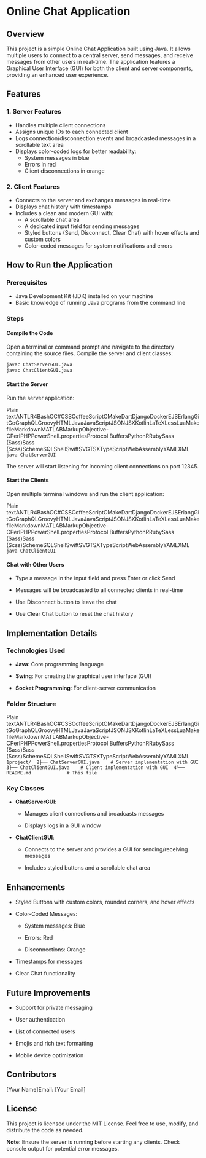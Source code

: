 # Online Chat Application

## Overview
This project is a simple Online Chat Application built using Java. It allows multiple users to connect to a central server, send messages, and receive messages from other users in real-time. The application features a Graphical User Interface (GUI) for both the client and server components, providing an enhanced user experience.

## Features

### 1. Server Features
- Handles multiple client connections
- Assigns unique IDs to each connected client
- Logs connection/disconnection events and broadcasted messages in a scrollable text area
- Displays color-coded logs for better readability:
  - System messages in blue
  - Errors in red
  - Client disconnections in orange

### 2. Client Features
- Connects to the server and exchanges messages in real-time
- Displays chat history with timestamps
- Includes a clean and modern GUI with:
  - A scrollable chat area
  - A dedicated input field for sending messages
  - Styled buttons (Send, Disconnect, Clear Chat) with hover effects and custom colors
  - Color-coded messages for system notifications and errors

## How to Run the Application

### Prerequisites
- Java Development Kit (JDK) installed on your machine
- Basic knowledge of running Java programs from the command line

### Steps

#### Compile the Code
Open a terminal or command prompt and navigate to the directory containing the source files. Compile the server and client classes:

```bash
javac ChatServerGUI.java
javac ChatClientGUI.java

```

#### Start the Server

Run the server application:

Plain textANTLR4BashCC#CSSCoffeeScriptCMakeDartDjangoDockerEJSErlangGitGoGraphQLGroovyHTMLJavaJavaScriptJSONJSXKotlinLaTeXLessLuaMakefileMarkdownMATLABMarkupObjective-CPerlPHPPowerShell.propertiesProtocol BuffersPythonRRubySass (Sass)Sass (Scss)SchemeSQLShellSwiftSVGTSXTypeScriptWebAssemblyYAMLXML`   java ChatServerGUI   `

The server will start listening for incoming client connections on port 12345.

#### Start the Clients

Open multiple terminal windows and run the client application:

Plain textANTLR4BashCC#CSSCoffeeScriptCMakeDartDjangoDockerEJSErlangGitGoGraphQLGroovyHTMLJavaJavaScriptJSONJSXKotlinLaTeXLessLuaMakefileMarkdownMATLABMarkupObjective-CPerlPHPPowerShell.propertiesProtocol BuffersPythonRRubySass (Sass)Sass (Scss)SchemeSQLShellSwiftSVGTSXTypeScriptWebAssemblyYAMLXML`   java ChatClientGUI   `

#### Chat with Other Users

*   Type a message in the input field and press Enter or click Send
    
*   Messages will be broadcasted to all connected clients in real-time
    
*   Use Disconnect button to leave the chat
    
*   Use Clear Chat button to reset the chat history
    

Implementation Details
----------------------

### Technologies Used

*   **Java**: Core programming language
    
*   **Swing**: For creating the graphical user interface (GUI)
    
*   **Socket Programming**: For client-server communication
    

### Folder Structure

Plain textANTLR4BashCC#CSSCoffeeScriptCMakeDartDjangoDockerEJSErlangGitGoGraphQLGroovyHTMLJavaJavaScriptJSONJSXKotlinLaTeXLessLuaMakefileMarkdownMATLABMarkupObjective-CPerlPHPPowerShell.propertiesProtocol BuffersPythonRRubySass (Sass)Sass (Scss)SchemeSQLShellSwiftSVGTSXTypeScriptWebAssemblyYAMLXML`   1project/  2├── ChatServerGUI.java    # Server implementation with GUI  3├── ChatClientGUI.java    # Client implementation with GUI  4└── README.md             # This file   `

### Key Classes

*   **ChatServerGUI**:
    
    *   Manages client connections and broadcasts messages
        
    *   Displays logs in a GUI window
        
*   **ChatClientGUI**:
    
    *   Connects to the server and provides a GUI for sending/receiving messages
        
    *   Includes styled buttons and a scrollable chat area
        

Enhancements
------------

*   Styled Buttons with custom colors, rounded corners, and hover effects
    
*   Color-Coded Messages:
    
    *   System messages: Blue
        
    *   Errors: Red
        
    *   Disconnections: Orange
        
*   Timestamps for messages
    
*   Clear Chat functionality
    

Future Improvements
-------------------

*   Support for private messaging
    
*   User authentication
    
*   List of connected users
    
*   Emojis and rich text formatting
    
*   Mobile device optimization
    

Contributors
------------

\[Your Name\]Email: \[Your Email\]

License
-------

This project is licensed under the MIT License. Feel free to use, modify, and distribute the code as needed.

**Note**: Ensure the server is running before starting any clients. Check console output for potential error messages.

